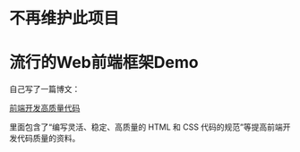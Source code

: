 不再维护此项目
===

流行的Web前端框架Demo
==============================

自己写了一篇博文：

<a href="http://cody1991.github.io/sysutangzxBlog/frontend/2015/05/06/effective-front-end.html">前端开发高质量代码</a>

里面包含了“编写灵活、稳定、高质量的 HTML 和 CSS 代码的规范”等提高前端开发代码质量的资料。
